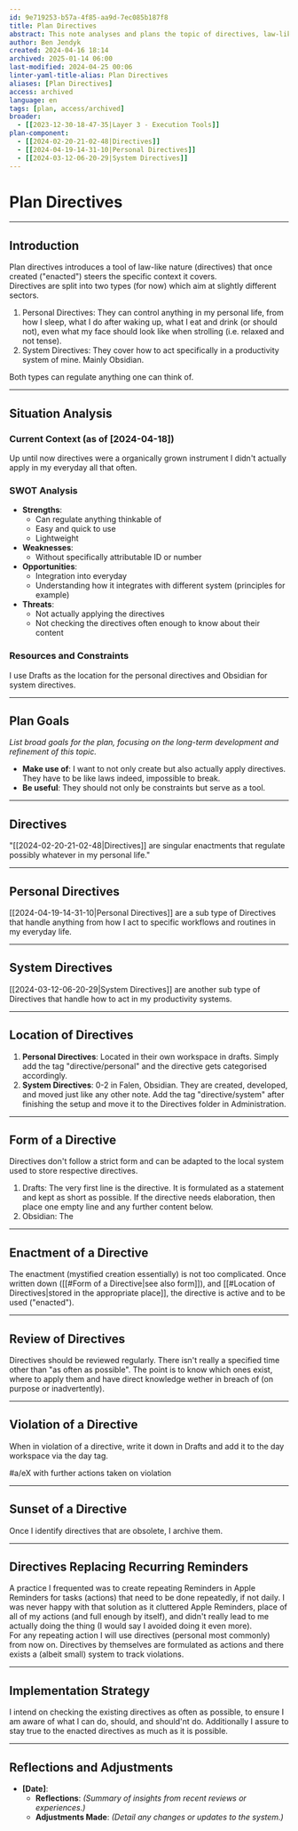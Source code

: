 ```yaml
---
id: 9e719253-b57a-4f85-aa9d-7ec085b187f8
title: Plan Directives
abstract: This note analyses and plans the topic of directives, law-like guidelines how to act in different scenarios.
author: Ben Jendyk
created: 2024-04-16 18:14
archived: 2025-01-14 06:00
last-modified: 2024-04-25 00:06
linter-yaml-title-alias: Plan Directives
aliases: [Plan Directives]
access: archived
language: en
tags: [plan, access/archived]
broader:
  - [[2023-12-30-18-47-35|Layer 3 - Execution Tools]]
plan-component:
  - [[2024-02-20-21-02-48|Directives]]
  - [[2024-04-19-14-31-10|Personal Directives]]
  - [[2024-03-12-06-20-29|System Directives]]
---
```


# Plan Directives

---

## Introduction

Plan directives introduces a tool of law-like nature (directives) that once created ("enacted") steers the specific context it covers.  
Directives are split into two types (for now) which aim at slightly different sectors.

1. Personal Directives: They can control anything in my personal life, from how I sleep, what I do after waking up, what I eat and drink (or should not), even what my face should look like when strolling (i.e. relaxed and not tense).
2. System Directives: They cover how to act specifically in a productivity system of mine. Mainly Obsidian.

Both types can regulate anything one can think of.

--- 

## Situation Analysis

### Current Context (as of [2024-04-18])

Up until now directives were a organically grown instrument I didn't actually apply in my everyday all that often.

### SWOT Analysis

- **Strengths**: 
	- Can regulate anything thinkable of
	- Easy and quick to use
	- Lightweight
- **Weaknesses**:  
	- Without specifically attributable ID or number
- **Opportunities**: 
	- Integration into everyday
	- Understanding how it integrates with different system (principles for example)
- **Threats**: 
	- Not actually applying the directives
	- Not checking the directives often enough to know about their content

### Resources and Constraints

I use Drafts as the location for the personal directives and Obsidian for system directives.

--- 

## Plan Goals

*List broad goals for the plan, focusing on the long-term development and refinement of this topic.* 

- **Make use of**: I want to not only create but also actually apply directives. They have to be like laws indeed, impossible to break.
- **Be useful**: They should not only be constraints but serve as a tool.

---

## Directives

"[[2024-02-20-21-02-48|Directives]] are singular enactments that regulate possibly whatever in my personal life."

--- 

## Personal Directives

[[2024-04-19-14-31-10|Personal Directives]] are a sub type of Directives that handle anything from how I act to specific workflows and routines in my everyday life.

--- 

## System Directives

[[2024-03-12-06-20-29|System Directives]] are another sub type of Directives that handle how to act in my productivity systems.

--- 

## Location of Directives

1. **Personal Directives**: Located in their own workspace in drafts. Simply add the tag "directive/personal" and the directive gets categorised accordingly.
2. **System Directives**: 0-2 in Falen, Obsidian. They are created, developed, and moved just like any other note. Add the tag "directive/system" after finishing the setup and move it to the Directives folder in Administration.

--- 

## Form of a Directive

Directives don't follow a strict form and can be adapted to the local system used to store respective directives.

1. Drafts: The very first line is the directive. It is formulated as a statement and kept as short as possible. If the directive needs elaboration, then place one empty line and any further content below.
2. Obsidian: The 
--- 

## Enactment of a Directive

The enactment (mystified creation essentially) is not too complicated. Once written down ([[#Form of a Directive|see also form]]), and [[#Location of Directives|stored in the appropriate place]], the directive is active and to be used ("enacted").

--- 

## Review of Directives

Directives should be reviewed regularly. There isn't really a specified time other than "as often as possible". The point is to know which ones exist, where to apply them and have direct knowledge wether in breach of (on purpose or inadvertently).

--- 

## Violation of a Directive

When in violation of a directive, write it down in Drafts and add it to the day workspace via the day tag.

#a/eX with further actions taken on violation

--- 

## Sunset of a Directive

Once I identify directives that are obsolete, I archive them.

--- 

## Directives Replacing Recurring Reminders

A practice I frequented was to create repeating Reminders in Apple Reminders for tasks (actions) that need to be done repeatedly, if not daily. I was never happy with that solution as it cluttered Apple Reminders, place of all of my actions (and full enough by itself), and didn't really lead to me actually doing the thing (I would say I avoided doing it even more).  
For any repeating action I will use directives (personal most commonly) from now on. Directives by themselves are formulated as actions and there exists a (albeit small) system to track violations.

--- 

## Implementation Strategy

I intend on checking the existing directives as often as possible, to ensure I am aware of what I can do, should, and should'nt do. Additionally I assure to stay true to the enacted directives as much as it is possible.

--- 

## Reflections and Adjustments

- **[Date]**: 
	- **Reflections**: *(Summary of insights from recent reviews or experiences.)* 
	- **Adjustments Made**: *(Detail any changes or updates to the system.)* 

